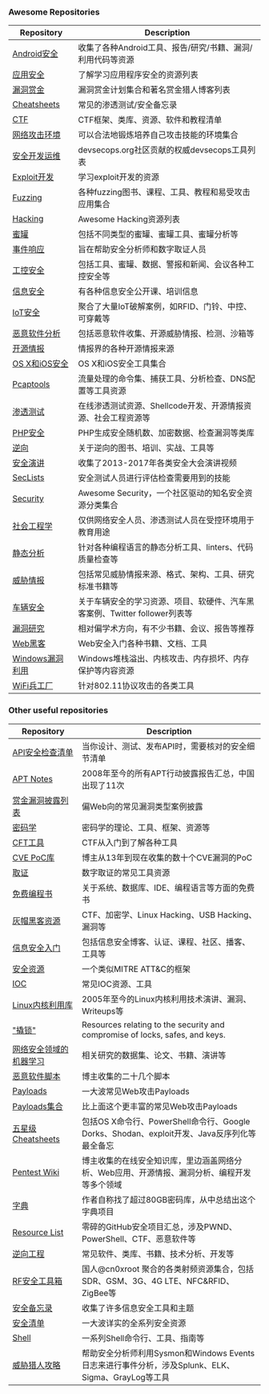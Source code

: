 ### Awesome Repositories

Repository | Description
---- | ----
[Android安全](https://github.com/ashishb/android-security-awesome) 			| 收集了各种Android工具、报告/研究/书籍、漏洞/利用代码等资源
[应用安全](https://github.com/paragonie/awesome-appsec)								| 了解学习应用程序安全的资源列表
[漏洞赏金](https://github.com/djadmin/awesome-bug-bounty) 						| 漏洞赏金计划集合和著名赏金猎人博客列表
[Cheatsheets](https://github.com/jshaw87/Cheatsheets)	| 常见的渗透测试/安全备忘录
[CTF](https://github.com/apsdehal/awesome-ctf) 										| CTF框架、类库、资源、软件和教程清单
[网络攻击环境](https://github.com/joe-shenouda/awesome-cyber-skills) | 可以合法地锻炼培养自己攻击技能的环境集合
[安全开发运维](https://github.com/devsecops/awesome-devsecops) 						| devsecops.org社区贡献的权威devsecops工具列表
[Exploit开发](https://github.com/FabioBaroni/awesome-exploit-development) 	| 学习exploit开发的资源
[Fuzzing](https://github.com/secfigo/Awesome-Fuzzing) 								| 各种fuzzing图书、课程、工具、教程和易受攻击应用集合
[Hacking](https://github.com/carpedm20/awesome-hacking) 						| Awesome Hacking资源列表
[蜜罐](https://github.com/paralax/awesome-honeypots) 							| 包括不同类型的蜜罐、蜜罐工具、蜜罐分析等
[事件响应](https://github.com/meirwah/awesome-incident-response) 			| 旨在帮助安全分析师和数字取证人员
[工控安全](https://github.com/hslatman/awesome-industrial-control-system-security)      | 包括工具、蜜罐、数据、警报和新闻、会议各种工控安全等
[信息安全](https://github.com/onlurking/awesome-infosec) 							| 有各种信息安全公开课、培训信息
[IoT安全](https://github.com/nebgnahz/awesome-iot-hacks) 							| 聚合了大量IoT破解案例，如RFID、门铃、中控、可穿戴等
[恶意软件分析](https://github.com/rshipp/awesome-malware-analysis) 				| 包括恶意软件收集、开源威胁情报、检测、沙箱等
[开源情报](https://github.com/jivoi/awesome-osint) 									 | 情报界的各种开源情报来源
[OS X和iOS安全](https://github.com/ashishb/osx-and-ios-security-awesome) 	| OS X和iOS安全工具集合
[Pcaptools](https://github.com/caesar0301/awesome-pcaptools) 						| 流量处理的命令集、捕获工具、分析检查、DNS配置等工具资源
[渗透测试](https://github.com/enaqx/awesome-pentest) 								| 在线渗透测试资源、Shellcode开发、开源情报资源、社会工程资源等
[PHP安全](https://github.com/ziadoz/awesome-php#security) 						| PHP生成安全随机数、加密数据、检查漏洞等类库
[逆向](https://github.com/fdivrp/awesome-reversing) 						| 关于逆向的图书、培训、实战、工具等
[安全演讲](https://github.com/PaulSec/awesome-sec-talks) 							| 收集了2013-2017年各类安全大会演讲视频
[SecLists](https://github.com/danielmiessler/SecLists) 								| 安全测试人员进行评估检查需要用到的技能
[Security](https://github.com/sbilly/awesome-security) 								| Awesome Security，一个社区驱动的知名安全资源分类集合
[社会工程学](https://github.com/v2-dev/awesome-social-engineering) | 仅供网络安全人员、渗透测试人员在受控环境用于教育用途
[静态分析](https://github.com/mre/awesome-static-analysis) 					| 针对各种编程语言的静态分析工具、linters、代码质量检查等
[威胁情报](https://github.com/hslatman/awesome-threat-intelligence) 		| 包括常见威胁情报来源、格式、架构、工具、研究标准书籍等
[车辆安全](https://github.com/jaredthecoder/awesome-vehicle-security) 	| 关于车辆安全的学习资源、项目、软硬件、汽车黑客案例、Twitter follower列表等
[漏洞研究](https://github.com/re-pronin/awesome-vulnerability-research) | 相对偏学术方向，有不少书籍、会议、报告等推荐
[Web黑客](https://github.com/infoslack/awesome-web-hacking) 					| Web安全入门各种书籍、文档、工具
[Windows漏洞利用](https://github.com/enddo/awesome-windows-exploitation) 		| Windows堆栈溢出、内核攻击、内存损坏、内存保护等内容资源
[WiFi兵工厂](https://github.com/0x90/wifi-arsenal) 								| 针对802.11协议攻击的各类工具

### Other useful repositories

Repository | Description
---- | ----
[API安全检查清单](https://github.com/shieldfy/API-Security-Checklist) | 当你设计、测试、发布API时，需要核对的安全细节清单
[APT Notes](https://github.com/kbandla/APTnotes) 									| 2008年至今的所有APT行动披露报告汇总，中国出现了11次
[赏金漏洞披露列表](https://github.com/ngalongc/bug-bounty-reference) 			| 偏Web向的常见漏洞类型案例披露
[密码学](https://github.com/sobolevn/awesome-cryptography) | 密码学的理论、工具、框架、资源等
[CFT工具](https://github.com/SandySekharan/CTF-tool) 								| CTF从入门到了解各种工具
[CVE PoC库](https://github.com/qazbnm456/awesome-cve-poc) | 博主从13年到现在收集的数十个CVE漏洞的PoC
[取证](https://github.com/Cugu/awesome-forensics) 								| 数字取证的常见工具资源
[免费编程书](https://github.com/EbookFoundation/free-programming-books) 			| 关于系统、数据库、IDE、编程语言等方面的免费书
[灰帽黑客资源](https://github.com/bt3gl/My-Gray-Hacker-Resources) 			| CTF、加密学、Linux Hacking、USB Hacking、漏洞等
[信息安全入门](https://github.com/gradiuscypher/infosec_getting_started)					| 包括信息安全博客、认证、课程、社区、播客、工具等
[安全资源](https://github.com/rmusser01/Infosec_Reference) 				| 一个类似MITRE ATT&C的框架
[IOC](https://github.com/sroberts/awesome-iocs) 									| 常见IOC资源、工具
[Linux内核利用库](https://github.com/xairy/linux-kernel-exploitation) | 2005年至今的Linux内核利用技术演讲、漏洞、Writeups等
["撬锁"](https://github.com/meitar/awesome-lockpicking) | Resources relating to the security and compromise of locks, safes, and keys.
[网络安全领域的机器学习](https://github.com/jivoi/awesome-ml-for-cybersecurity)   | 相关研究的数据集、论文、书籍、演讲等
[恶意软件脚本](https://github.com/seifreed/malware-scripts) 						| 博主收集的二十几个脚本
[Payloads](https://github.com/foospidy/payloads)  | 一大波常见Web攻击Payloads
[Payloads集合](https://github.com/swisskyrepo/PayloadsAllTheThings)   | 比上面这个更丰富的常见Web攻击Payloads
[五星级Cheatsheets](https://github.com/coreb1t/awesome-pentest-cheat-sheets)		| 包括OS X命令行、PowerShell命令行、Google Dorks、Shodan、exploit开发、Java反序列化等最全备忘
[Pentest Wiki](https://github.com/nixawk/pentest-wiki) 								| 博主收集的在线安全知识库，里边涵盖网络分析、Web应用、开源情报、漏洞分析、编程开发等多个领域
[字典](https://github.com/berzerk0/Probable-Wordlists)  | 作者自称找了超过80GB密码库，从中总结出这个字典项目
[Resource List](https://github.com/FuzzySecurity/Resource-List) 					| 零碎的GitHub安全项目汇总，涉及PWND、PowerShell、CTF、恶意软件等
[逆向工程](https://github.com/onethawt/reverseengineering-reading-list)   | 常见软件、类库、书籍、技术分析、开发等
[RF安全工具箱](https://github.com/cn0xroot/RFSec-ToolKit)  | 国人@cn0xroot 聚合的各类射频资源集合，包括SDR、GSM、3G、4G LTE、NFC&RFID、ZigBee等
[安全备忘录](https://github.com/andrewjkerr/security-cheatsheets) 		| 收集了许多信息安全工具和主题
[安全清单](https://github.com/zbetcheckin/Security_list)						 | 一大波详实的全系列安全资源
[Shell](https://github.com/alebcay/awesome-shell) 									| 一系列Shell命令行、工具、指南等
[威胁猎人攻略](https://github.com/Cyb3rWard0g/ThreatHunter-Playbook) | 帮助安全分析师利用Sysmon和Windows Events日志来进行事件分析，涉及Splunk、ELK、Sigma、GrayLog等工具
